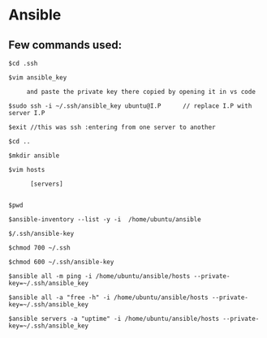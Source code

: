 # Ansible

## Few commands used:
    $cd .ssh

    $vim ansible_key
    
         and paste the private key there copied by opening it in vs code

    $sudo ssh -i ~/.ssh/ansible_key ubuntu@I.P      // replace I.P with server I.P

    $exit //this was ssh :entering from one server to another

    $cd ..

    $mkdir ansible

    $vim hosts

          [servers]
    
      
    $pwd
    
    $ansible-inventory --list -y -i  /home/ubuntu/ansible

    $/.ssh/ansible-key
    
    $chmod 700 ~/.ssh

    $chmod 600 ~/.ssh/ansible-key

    $ansible all -m ping -i /home/ubuntu/ansible/hosts --private-key=~/.ssh/ansible_key

    $ansible all -a "free -h" -i /home/ubuntu/ansible/hosts --private-key=~/.ssh/ansible_key

    $ansible servers -a "uptime" -i /home/ubuntu/ansible/hosts --private-key=~/.ssh/ansible_key


